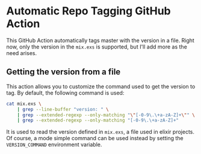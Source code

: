 # Automatic Repo Tagging GitHub Action

This GitHub Action automatically tags master with the version in a file. Right now, only the version in the `mix.exs` is supported, but I'll add more as the need arises.


## Getting the version from a file

This action allows you to customize the command used to get the version to tag. By default, the following command is used:
```bash
cat mix.exs \
    | grep --line-buffer "version: " \
    | grep --extended-regexp --only-matching "\"[-0-9\.\+a-zA-Z]+\"" \
    | grep --extended-regexp --only-matching "[-0-9\.\+a-zA-Z]+"
```
It is used to read the version defined in `mix.exs`, a file used in elixir projects. Of course, a mode simple command can be used instead by setting the `VERSION_COMMAND` environment variable.
